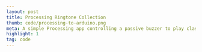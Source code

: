 ```yaml
---
layout: post
title: Processing Ringtone Collection
thumb: code/processing-to-arduino.png
meta: A simple Processing app controlling a passive buzzer to play classic ringtones.   
highlight: 1
tag: code
---
```


